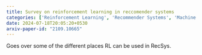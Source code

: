 ```yaml
---
title: Survey on reinforcement learning in reccomender systems
categories: ['Reinforcement Learning', 'Recommender Systems', 'Machine Learning']
date: 2024-07-18T20:05:20+0530
arxiv-paper-id: "2109.10665"
---
```


Goes over some of the different places RL can be used in RecSys. 

